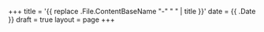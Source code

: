 +++
title = '{{ replace .File.ContentBaseName "-" " " | title }}'
date = {{ .Date }}
draft = true
layout = page
+++
